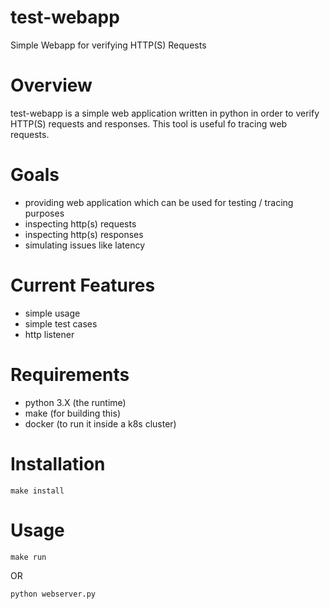 # test-webapp
Simple Webapp for verifying HTTP(S) Requests


# Overview

test-webapp is a simple web application written in python in order to verify HTTP(S) requests and responses. This tool is useful fo tracing web requests.


# Goals

* providing web application which can be used for testing / tracing purposes
* inspecting http(s) requests
* inspecting http(s) responses
* simulating issues like latency


# Current Features

* simple usage
* simple test cases
* http listener


# Requirements

* python 3.X (the runtime)
* make (for building this)
* docker (to run it inside a k8s cluster)


# Installation

```
make install
```


# Usage

```
make run
```

OR

```
python webserver.py
```
